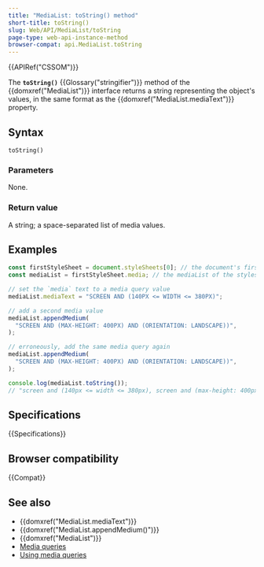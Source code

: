 ```yaml
---
title: "MediaList: toString() method"
short-title: toString()
slug: Web/API/MediaList/toString
page-type: web-api-instance-method
browser-compat: api.MediaList.toString
---
```


{{APIRef("CSSOM")}}

The **`toString()`** {{Glossary("stringifier")}} method of the {{domxref("MediaList")}} interface returns a string representing the object's values, in the same format as the {{domxref("MediaList.mediaText")}} property.

## Syntax

```js-nolint
toString()
```

### Parameters

None.

### Return value

A string; a space-separated list of media values.

## Examples

```js
const firstStyleSheet = document.styleSheets[0]; // the document's first stylesheet
const mediaList = firstStyleSheet.media; // the mediaList of the stylesheet

// set the `media` text to a media query value
mediaList.mediaText = "SCREEN AND (140PX <= WIDTH <= 380PX)";

// add a second media value
mediaList.appendMedium(
  "SCREEN AND (MAX-HEIGHT: 400PX) AND (ORIENTATION: LANDSCAPE))",
);

// erroneously, add the same media query again
mediaList.appendMedium(
  "SCREEN AND (MAX-HEIGHT: 400PX) AND (ORIENTATION: LANDSCAPE))",
);

console.log(mediaList.toString());
// "screen and (140px <= width <= 380px), screen and (max-height: 400px) and (orientation: landscape)"
```

## Specifications

{{Specifications}}

## Browser compatibility

{{Compat}}

## See also

- {{domxref("MediaList.mediaText")}}
- {{domxref("MediaList.appendMedium()")}}
- {{domxref("MediaList")}}
- [Media queries](/en-US/docs/Web/CSS/CSS_media_queries)
- [Using media queries](/en-US/docs/Web/CSS/CSS_media_queries/Using_media_queries)
